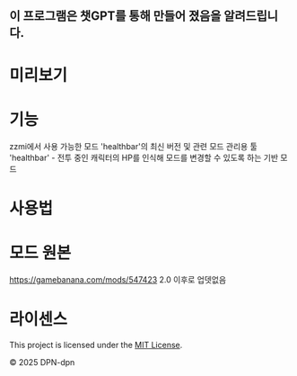 ## 이 프로그램은 챗GPT를 통해 만들어 졌음을 알려드립니다.

# 미리보기

# 기능
zzmi에서 사용 가능한 모드 'healthbar'의 최신 버전 및 관련 모드 관리용 툴
'healthbar' - 전투 중인 캐릭터의 HP를 인식해 모드를 변경할 수 있도록 하는 기반 모드

# 사용법

# 모드 원본
https://gamebanana.com/mods/547423
2.0 이후로 업뎃없음

# 라이센스
This project is licensed under the [MIT License](LICENSE).

© 2025 DPN-dpn
